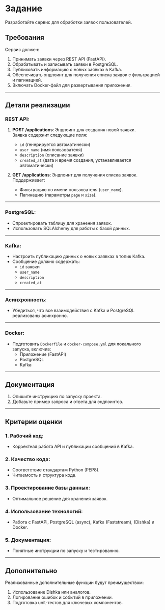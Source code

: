 # Задание

Разработайте сервис для обработки заявок пользователей.

## Требования

Сервис должен:

1. Принимать заявки через REST API (FastAPI).
2. Обрабатывать и записывать заявки в PostgreSQL.
3. Публиковать информацию о новых заявках в Kafka.
4. Обеспечивать эндпоинт для получения списка заявок с фильтрацией и пагинацией.
5. Включать Docker-файл для развертывания приложения.

---

## Детали реализации

### REST API:

1. **POST /applications**: Эндпоинт для создания новой заявки.  
   Заявка содержит следующие поля:

   - `id` (генерируется автоматически)
   - `user_name` (имя пользователя)
   - `description` (описание заявки)
   - `created_at` (дата и время создания, устанавливается автоматически)

2. **GET /applications**: Эндпоинт для получения списка заявок.  
   Поддерживает:
   - Фильтрацию по имени пользователя (`user_name`).
   - Пагинацию (параметры `page` и `size`).

---

### PostgreSQL:

- Спроектировать таблицу для хранения заявок.
- Использовать SQLAlchemy для работы с базой данных.

---

### Kafka:

- Настроить публикацию данных о новых заявках в топик Kafka.
- Сообщение должно содержать:
  - `id` заявки
  - `user_name`
  - `description`
  - `created_at`

---

### Асинхронность:

- Убедиться, что все взаимодействия с Kafka и PostgreSQL реализованы асинхронно.

---

### Docker:

- Подготовить `Dockerfile` и `docker-compose.yml` для локального запуска, включив:
  - Приложение (FastAPI)
  - PostgreSQL
  - Kafka

---

## Документация

1. Опишите инструкцию по запуску проекта.
2. Добавьте пример запроса и ответа для эндпоинтов.

---

## Критерии оценки

### 1. Рабочий код:

- Корректная работа API и публикации сообщений в Kafka.

### 2. Качество кода:

- Соответствие стандартам Python (PEP8).
- Читаемость и структура кода.

### 3. Проектирование базы данных:

- Оптимальное решение для хранения заявок.

### 4. Использование технологий:

- Работа с FastAPI, PostgreSQL (async), Kafka (Faststream), (Dishka) и Docker.

### 5. Документация:

- Понятные инструкции по запуску и тестированию.

---

## Дополнительно

Реализованные дополнительные функции будут преимуществом:

1. Использование Dishka или аналогов.
2. Логирование ошибок и событий в приложении.
3. Подготовка unit-тестов для ключевых компонентов.

